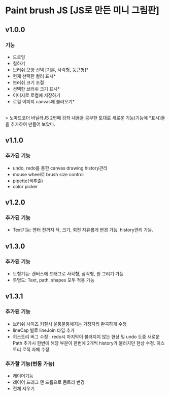 # Paint brush JS [JS로 만든 미니 그림판]

## v1.0.0

### 기능

- 드로잉
- 칠하기
- 브러쉬 모양 선택 [기본, 사각형, 둥근형]\*
- 현재 선택한 컬러 표시\*
- 브러쉬 크기 조절
- 선택한 브러쉬 크기 표시\*
- 이미지로 로컬에 저장하기
- 로컬 이미지 canvas에 불러오기\*

<br />
> 노마드코더 바닐라JS 2번째 강좌 내용을 공부한 토대로
새로운 기능(기능에 *표시)들을 추가하여 만들어 보았다.

## v1.1.0

### 추가된 기능

- undo, redo를 통한 canvas drawing history관리
- mouse wheel로 brush size control
- pipette(색추출)
- color picker

## v1.2.0

### 추가된 기능

- Text기능: 엔터 전까지 색, 크기, 회전 자유롭게 변경 가능. history관리 가능.

## v1.3.0

### 추가된 기능

- 도형기능: 캔버스에 드래그로 사각형, 삼각형, 원 그리기 가능
- 투명도: Text, path, shapes 모두 적용 가능

## v1.3.1

### 추가된 기능

- 브러쉬 사이즈 커질시 울퉁불퉁해지는 가장자리 완곡하게 수정
- lineCap 별로 lineJoin 타입 추가
- 히스토리 버그 수정 : redo시 마지막이 불러지지 않는 현상 및 undo 도중 새로운 Path 추가시 한번에 해당 부분이 한번에 2개씩 history가 불러지던 현상 수정. 히스토리 로직 자체 수정.

### 추가할 기능(변동 가능)

- 레이어기능
- 레이어 드래그 앤 드롭으로 돔트리 변경
- 전체 지우기
